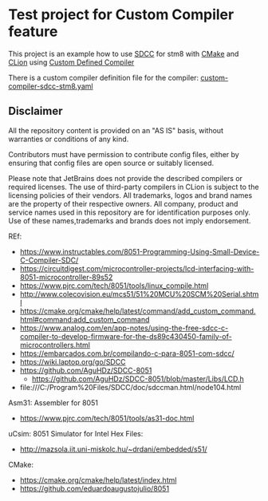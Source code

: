 Test project for Custom Compiler feature
===

This project is an example how to use [SDCC](http://sdcc.sourceforge.net/) for stm8
with [CMake](https://cmake.org/) and [CLion](https://www.jetbrains.com/clion/)
using [Custom Defined Compiler](https://blog.jetbrains.com/clion/2021/10/clion-2021-3-eap-custom-compiler/)

There is a custom compiler definition file for the compiler: [custom-compiler-sdcc-stm8.yaml](custom-compiler-sdcc-8051.yaml)

## Disclaimer

All the repository content is provided on an "AS IS" basis, without warranties or conditions of any kind.

Contributors must have permission to contribute config files, either by ensuring that config files are open source or 
suitably licensed.

Please note that JetBrains does not provide the described compilers or required licenses. The use of third-party
compilers in CLion is subject to the licensing policies of their vendors.
All trademarks, logos and brand names are the property of their respective owners. All company, product and service
names used in this repository are for identification purposes only. Use of these names,trademarks and brands does not
imply endorsement.



REf:

- https://www.instructables.com/8051-Programming-Using-Small-Device-C-Compiler-SDC/
- https://circuitdigest.com/microcontroller-projects/lcd-interfacing-with-8051-microcontroller-89s52
- https://www.pjrc.com/tech/8051/tools/linux_compile.html
- http://www.colecovision.eu/mcs51/51%20MCU%20SCM%20Serial.shtml
- https://cmake.org/cmake/help/latest/command/add_custom_command.html#command:add_custom_command
- https://www.analog.com/en/app-notes/using-the-free-sdcc-c-compiler-to-develop-firmware-for-the-ds89c430450-family-of-microcontrollers.html
- https://embarcados.com.br/compilando-c-para-8051-com-sdcc/
- https://wiki.laptop.org/go/SDCC
- https://github.com/AguHDz/SDCC-8051
  - https://github.com/AguHDz/SDCC-8051/blob/master/Libs/LCD.h
- file:///C:/Program%20Files/SDCC/doc/sdccman.html/node104.html



Asm31: Assembler for 8051
- https://www.pjrc.com/tech/8051/tools/as31-doc.html

uCsim: 8051 Simulator for Intel Hex Files:
- http://mazsola.iit.uni-miskolc.hu/~drdani/embedded/s51/

CMake:  
 - https://cmake.org/cmake/help/latest/index.html
 - https://github.com/eduardoaugustojulio/8051